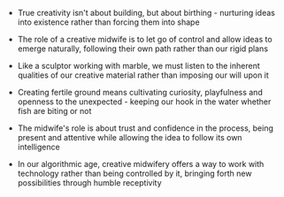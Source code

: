 * True creativity isn't about building, but about birthing - nurturing ideas into existence rather than forcing them into shape

* The role of a creative midwife is to let go of control and allow ideas to emerge naturally, following their own path rather than our rigid plans

* Like a sculptor working with marble, we must listen to the inherent qualities of our creative material rather than imposing our will upon it

* Creating fertile ground means cultivating curiosity, playfulness and openness to the unexpected - keeping our hook in the water whether fish are biting or not

* The midwife's role is about trust and confidence in the process, being present and attentive while allowing the idea to follow its own intelligence

* In our algorithmic age, creative midwifery offers a way to work with technology rather than being controlled by it, bringing forth new possibilities through humble receptivity